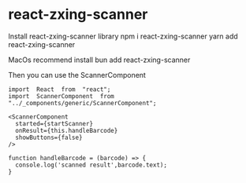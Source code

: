 # react-zxing-scanner

Install react-zxing-scanner library
    npm i react-zxing-scanner
    yarn add react-zxing-scanner

MacOs recommend install
    bun add react-zxing-scanner

Then you can use the ScannerComponent

    import  React  from  "react";
    import  ScannerComponent  from "../_components/generic/ScannerComponent";

    <ScannerComponent
      started={startScanner}
      onResult={this.handleBarcode}
      showButtons={false}
    />

    function handleBarcode = (barcode) => {
      console.log('scanned result',barcode.text);
    }